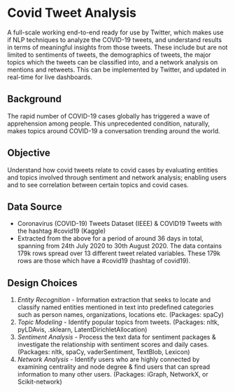 # Covid Tweet Analysis
A full-scale working end-to-end ready for use by Twitter, which makes use if  NLP techniques to analyze the  COVID-19 tweets, and understand results in terms of meaningful insights from those tweets. These include but are not limited to sentiments of tweets, the demographics of tweets, the major topics which the tweets can be classified into, and a network analysis on mentions and retweets. This can  be implemented by Twitter, and  updated in real-time for live dashboards.

## Background
The rapid number of COVID-19 cases globally has triggered a wave of apprehension among people. This unprecedented condition, naturally, makes topics around COVID-19 a conversation trending around the world. 

## Objective 
Understand how covid tweets relate to covid cases by evaluating entities and topics involved through sentiment and network analysis; enabling users and to see correlation between certain topics and covid cases.

## Data Source
* Coronavirus (COVID-19) Tweets Dataset (IEEE) & COVID19 Tweets with the hashtag #covid19 (Kaggle)
* Extracted from the above for a period of around 36 days in total, spanning from 24th July 2020 to 30th August 2020. The data contains 179k rows spread over 13 different tweet related variables. These  179k rows are those which have a #covid19 (hashtag of covid19).

## Design Choices
1) *Entity Recognition* - Information extraction that seeks to locate and classify named entities mentioned in text into predefined categories such as person names, organizations, locations etc. (Packages: spaCy)
2) *Topic Modeling* - Identify popular topics from tweets. (Packages: nltk, pyLDAvis, .sklearn, LatentDirichletAllocation)
3) *Sentiment Analysis* - Process the text data for sentiment packages & investigate the relationship with sentiment scores and daily cases. (Packages: nltk,  spaCy, vaderSentiment, TextBlob, Lexicon)
4) *Network Analysis* - Identify users who are highly connected by examining centrality and node degree & find users that can spread information to many other users. (Packages: iGraph, NetworkX, or Scikit-network)


